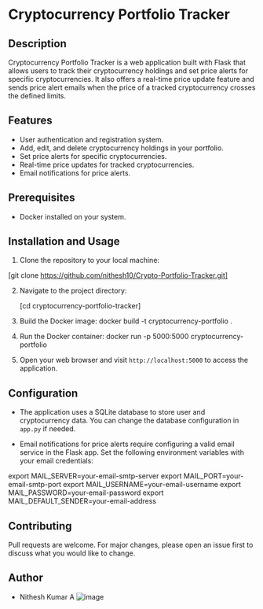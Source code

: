 # Cryptocurrency Portfolio Tracker

## Description
Cryptocurrency Portfolio Tracker is a web application built with Flask that allows users to track their cryptocurrency holdings and set price alerts for specific cryptocurrencies. It also offers a real-time price update feature and sends price alert emails when the price of a tracked cryptocurrency crosses the defined limits.

## Features
- User authentication and registration system.
- Add, edit, and delete cryptocurrency holdings in your portfolio.
- Set price alerts for specific cryptocurrencies.
- Real-time price updates for tracked cryptocurrencies.
- Email notifications for price alerts.

## Prerequisites
- Docker installed on your system.

## Installation and Usage

1. Clone the repository to your local machine:

[git clone https://github.com/nithesh10/Crypto-Portfolio-Tracker.git]

2. Navigate to the project directory:

   [cd cryptocurrency-portfolio-tracker]
   
3. Build the Docker image:
   docker build -t cryptocurrency-portfolio .
   
4. Run the Docker container:
   docker run -p 5000:5000 cryptocurrency-portfolio

5. Open your web browser and visit `http://localhost:5000` to access the application.

## Configuration

- The application uses a SQLite database to store user and cryptocurrency data. You can change the database configuration in `app.py` if needed.

- Email notifications for price alerts require configuring a valid email service in the Flask app. Set the following environment variables with your email credentials:

export MAIL_SERVER=your-email-smtp-server
export MAIL_PORT=your-email-smtp-port
export MAIL_USERNAME=your-email-username
export MAIL_PASSWORD=your-email-password
export MAIL_DEFAULT_SENDER=your-email-address

## Contributing
Pull requests are welcome. For major changes, please open an issue first to discuss what you would like to change.

## Author
- Nithesh Kumar A
![image](https://github.com/nithesh10/Crypto-Portfolio-Tracker/assets/83530216/650c9cb4-67ce-4a02-a0b9-62002074a4fe)
